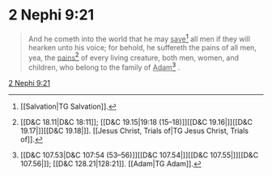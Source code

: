 # 2 Nephi 9:21

> And he cometh into the world that he may <u>save</u>[^a] all men if they will hearken unto his voice; for behold, he suffereth the pains of all men, yea, the <u>pains</u>[^b] of every living creature, both men, women, and children, who belong to the family of <u>Adam</u>[^c] .

[2 Nephi 9:21](https://www.churchofjesuschrist.org/study/scriptures/bofm/2-ne/9?lang=eng&id=p21#p21)


[^a]: [[Salvation|TG Salvation]].  
[^b]: [[D&C 18.11|D&C 18:11]]; [[D&C 19.15|19:18 (15–18)]][[D&C 19.16|]][[D&C 19.17|]][[D&C 19.18|]]. [[Jesus Christ, Trials of|TG Jesus Christ, Trials of]].  
[^c]: [[D&C 107.53|D&C 107:54 (53–56)]][[D&C 107.54|]][[D&C 107.55|]][[D&C 107.56|]]; [[D&C 128.21|128:21]]. [[Adam|TG Adam]].  
